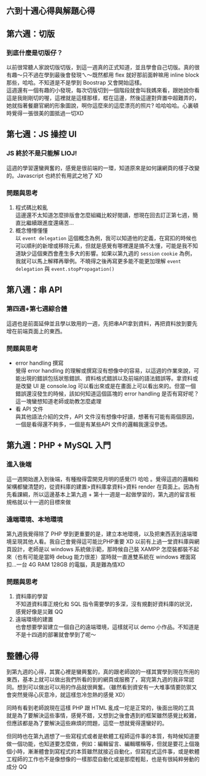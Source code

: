 ## 六到十週心得與解題心得

## 第六週：切版
### 到底什麼是切版仔？
以前很常聽人家說切版切版，到這一週真的正式知道，並且學會自己切版。真的很有趣～只不過在學到最後會發現ㄟ～既然都用 flex 就好那前面幹嘛用 inline block 那些，哈哈。不知道是不是學到  Boostrap 又會開始這樣。  
這週還有一個有趣的小發現，每次切版切到一個階段就會叫我媽來看，跟她說你看這是我剛剛切的喔，這裡就是這樣那樣，框在這邊，然後這邊對齊置中超難弄的，她就指著餐廳官網的形象圖說，啊你這麼來的這麼漂亮的照片? 哈哈哈哈。心裏頓時覺得一張很美的圖抵過一切XD
## 第七週：JS 操控 UI
### JS 終於不是只能解 LIOJ!
這週的學習還蠻興奮的，感覺是很前端的一環，知道原來是如何讓網頁的樣子改變的。Javascript 也終於有用武之地了 XD 
### 問題與思考
1. 程式碼比較亂  
   這邊還不太知道怎麼排版會怎麼組織比較好閱讀，想現在回去訂正第七週，簡直比繼續跟進度還痛苦...
2. 概念懵懵懂懂  
   以 `event delegation` 這個概念為例，我可以知道他的定義，在寫扣的時候也可以順利的新增或移除元素，但就是感覺有哪裡還是搞不太懂，可能是我不知道缺少這個東西會產生多大的影響。如果以第九週的 `session` `cookie` 為例，我就可以馬上解釋再舉例。不曉得之後再寫更多能不能更加理解  `event delegation`  與 `event.stopPropagation()`

## 第八週：串 API
### 第四週+第七週綜合體
這週也是前面延伸並且學以致用的一週，先把串API拿到資料，再把資料放到要先增在前端頁面上的東西。
### 問題與思考
* error handling 撰寫  
   覺得 error handling 的理解或撰寫沒有想像中的容易，以這週的作業來說，可能出現的錯誤包括狀態錯誤、資料格式錯誤以及前端的語法錯誤等。拿資料或是改變 UI 是 console.log 可以看出來或是在畫面上可以看出來的。但當一個錯誤還沒發生的時候，該如何知道這個區塊的 error handling 是否有寫好呢？這一塊蠻想知道老師或助教怎麼處理
* 看 API 文件  
   與其他語法介紹的文件，API 文件沒有想像中好讀，想著有可能有兩個原因，一個是看得還不夠多，一個是有某些API 文件的邏輯我還沒參透。

## 第九週：PHP + MySQL 入門
### 進入後端
這一週開始進入到後端，有種撥得雲開見月明的感覺(?) 哈哈 。覺得這週的邏輯和架構都蠻清楚的，從資料庫的建置>資料庫拿資料>資料 render 在頁面上。因為有先看課綱，所以這邊基本上第九週 + 第十一週是一起做學習的，第九週的留言板規格就以十一週的目標來做
### 遠端環境、本地環境
第九週我覺得除了 PHP 學到更重要的是，建立本地環境，以及把東西丟到遠端環境呈現其他人看。我自己會覺得這可能比PHP重要 XD 以前有上過一堂資料庫與網頁設計，老師是以 windows 系統做示範，那時候自己裝 XAMPP 怎麼裝都裝不起來（也有可能是當時 debug 能力很差）當時就一直進雙系統在 windows 裡面寫扣...一台 4G RAM 128GB 的電腦，真是難為情XD
### 問題與思考
1. 資料庫的學習  
不知道資料庫正規化和 SQL 指令需要學的多深，沒有規劃好資料庫的狀況，感覺好像是災難 QQ
2.  遠端環境的建置  
也會想要學習建立一個自己的遠端環境，這樣就可以 demo 小作品。不知道是不是十四週的部署就會學到了呢～

## 整體心得
到第九週的心得，其實心裡是蠻興奮的，真的跟老師說的一樣其實學到現在所用的東西，基本上就可以做出我們所看的到的網頁或服務了，寫完第九週的我非常認同。想到可以做出可以用的作品就很興奮。（雖然看到資安有一大堆事情要防禦又會突然覺得心灰意冷，就這樣忽冷忽熱的感覺 XD）    

同時有看到老師說現在這樣 PHP 跟 HTML 亂成一坨是正常的，後面出現的工具就是為了要解決這些事情，感覺不錯，又想到之後會遇到的框架雖然感覺比較難，但應該都是為了要解決這些麻煩的問題，這麼一想就覺得還蠻好的。     

但同時也在第九週想了一些寫程式或者是軟體工程師這件事的本質，有時候知道要做一個功能，也知道要怎麼做，例如：編輯留言、編輯暱稱等，但就是要花上個幾個小時，漸漸體會到寫程式的本質雖然就接近自動化，但寫程式這件事，或是軟體工程師的工作也不是像想像的一樣那麼自動化或是那麼輕鬆，也是有很純粹勞動的成分 QQ











